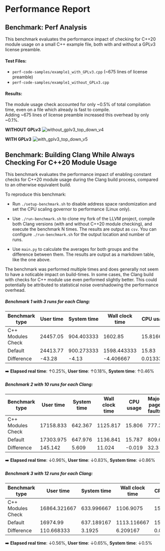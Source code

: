 # Performance Report

## Benchmark: Perf Analysis

This benchmark evaluates the performance impact of checking for C++20 module usage on a small C++ example file, both with and without a GPLv3 license preamble.  

#### Test Files:  

- `perf-code-samples/example1_with_GPLv3.cpp` (~675 lines of license preamble)  
- `perf-code-samples/example1_without_GPLv3.cpp`  

#### Results:

The module usage check accounted for only ~0.5% of total compilation time, even on a file which already is fast to compile.  
Adding ~675 lines of license preamble increased this overhead by only ~0.1%.

**WITHOUT GPLv3**
![without_gplv3_top_down_v4](https://github.com/user-attachments/assets/5e73916a-9d6f-4087-a56e-cd1e514d5fbc)

**WITH GPLv3**
![with_gplv3_top_down_v5](https://github.com/user-attachments/assets/2b0d7cd9-1ca9-414d-af59-83af5575dfac)

## Benchmark: Building Clang While Always Checking For C++20 Module Usage

This benchmark evaluates the performance impact of enabling constant checks for C++20 module usage during the Clang build process, compared to an otherwise equivalent build.  

To reproduce this benchmark:

- Run `./setup-benchmark.sh` to disable address space randomization and set the CPU scaling governor to performance (Linux only).

- Use `./run-benchmark.sh` to clone my fork of the LLVM project, compile both Clang versions (with and without C++20 module checking), and execute the benchmark N times.
  The results are output as `csv`. You can configure `./run-benchmark.sh` for the output location and number of runs.

- Use `main.py` to calculate the averages for both groups and the difference between them.
  The results are output as a markdown table, like the one above.

The benchmark was performed multiple times and does generally not seem to have a noticable impact on build-times.
In some cases, the Clang build with checks for C++ module use even performed slightly better. This could potentially be 
attributed to statistical noise overshadowing the performance overhead.

##### Benchmark 1 with 3 runs for each Clang:
| Benchmark type    | User time | System time | Wall clock time | CPU usage | Major page faults | Minor page faults | Swaps |
|-------------------|-----------|-------------|-----------------|-----------|-------------------|-------------------|-------|
| C++ Modules Check | 24457.05  | 904.403333  | 1602.85         | 15.816667 | 780.333333        | 1.6441e8          | 0.0   |
| Default           | 24413.77  | 900.273333  | 1598.443333     | 15.83     | 724.0             | 1.64440975e8      | 0.0   |
| Difference        | -43.28    | -4.13       | -4.406667       | 0.013333  | -56.333333        | 29988.333333      | 0.0   |  

➡️ **Elapsed real time**: ↑0.25%, **User time**: ↑0.18%, **System time**: ↑0.46% 

##### Benchmark 2 with 10 runs for each Clang:
| Benchmark type    | User time |  System time | Wall clock time | CPU usage | Major page faults | Minor page faults | Swaps  |
|-------------------|-----------|--------------|-----------------|-----------|-------------------|-------------------|--------|
| C++ Modules Check | 17158.833 | 642.367      | 1125.817        | 15.806    | 777.3             | 1.64306193e8      | 0.0    |
| Default           | 17303.975 | 647.976      | 1136.841        | 15.787    | 809.6             | 1.6430e8          | 0.0    |
| Difference        | 145.142   | 5.609        | 11.024          | -0.019    | 32.3              | -7197.3           | 0.0    |

➡️ **Elapsed real time**: ↓0.96%, **User time**: ↓0.83%, **System time**: ↓0.86% 

##### Benchmark 3 with 12 runs for each Clang:
| Benchmark type    | User time    | System time | Wall clock time | CPU usage | Major page faults | Minor page faults | Swaps |
|-------------------|--------------|-------------|-----------------|-----------|-------------------|-------------------|-------|
| C++ Modules Check | 16864.321667 | 633.996667  | 1106.9075       | 15.803333 | 737.916667        | 1.6437e8          | 0.0   |
| Default           | 16974.99     | 637.189167  | 1113.116667     | 15.819167 | 721.75            | 1.6443e8          | 0.0   |
| Difference        | 110.668333   | 3.1925      | 6.209167        | 0.015833  | -16.166667        | 61695.166667      | 0.0   |

➡️ **Elapsed real time**: ↓0.56%, **User time**: ↓0.65%, **System time**: ↓0.5% 

